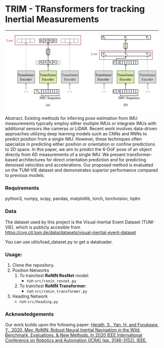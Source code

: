 # TRIM - TRansformers for tracking Inertial Measurements

---
![](docs/figs/method_position.png)

Abstract. Existing methods for inferring pose estimation from IMU
measurements typically employ either multiple IMUs or integrate IMUs
with additional sensors like cameras or LiDAR. Recent work involves
data-driven approaches utilizing deep learning models such as CNNs and
RNNs to predict position from a single IMU. However, these techniques
often specialize in predicting either position or orientation or confine
predictions to 2D space. In this paper, we aim to predict the 6-DoF
pose of an object directly from 6D measurements of a single IMU. We
present transformer-based architectures for direct orientation prediction
and for predicting denoised velocities and accelerations. Our proposed
method is evaluated on the TUM-VIE dataset and demonstrates superior
performance compared to previous models.

### Requirements
python3, numpy, scipy, pandas, matplotlib, torch, torchvision, tqdm

### Data 
The dataset used by this project is the Visual-Inertial Event Dataset (TUM-VIE), which is publicly accesible from https://cvg.cit.tum.de/data/datasets/visual-inertial-event-dataset

You can use utils/load_dataset.py to get a dataloader. 

### Usage:
1. Clone the repository.
2. Position Networks 
    1. To train/test **RoNIN ResNet** model:
        * run ```src/ronin_resnet.py``` 
    2. To train/test **RoNIN Transformer**:
        * run ```src/ronin_transformer.py``` 
3. Heading Network
    * run ```src/heading.py``` 

### Acknowledgements
Our work builds upon the following paper:
[Herath, S., Yan, H. and Furukawa, Y., 2020, May. RoNIN: Robust Neural Inertial Navigation in the Wild: Benchmark, Evaluations, & New Methods. In 2020 IEEE International Conference on Robotics and Automation (ICRA) (pp. 3146-3152). IEEE.](https://ieeexplore.ieee.org/abstract/document/9196860)